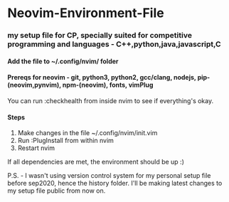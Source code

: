 # Neovim-Environment-File

### my setup file for CP, specially suited for competitive programming and languages - C++,python,java,javascript,C

#### Add the file to ~/.config/nvim/ folder
#### Prereqs for neovim - git, python3, python2, gcc/clang, nodejs, pip-(neovim,pynvim), npm-(neovim), fonts, vimPlug
You can run :checkhealth from inside nvim to see if everything's okay.

#### Steps
1. Make changes in the file ~/.config/nvim/init.vim
2. Run :PlugInstall from within nvim
3. Restart nvim

If all dependencies are met, the environment should be up :)

P.S. - I wasn't using version control system for my personal setup file before sep2020, hence the history folder. I'll be making latest changes to my setup file public from now on.
